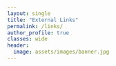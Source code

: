 ```yaml
---
layout: single
title: "External Links"
permalink: /links/
author_profile: true
classes: wide
header:
  image: assets/images/banner.jpg
---
```



